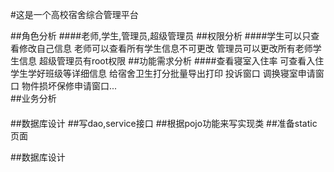 #这是一个高校宿舍综合管理平台

##角色分析
####老师,学生,管理员,超级管理员 
##权限分析
####学生可以只查看修改自己信息 老师可以查看所有学生信息不可更改 管理员可以更改所有老师学生信息 超级管理员有root权限
##功能需求分析
####查看寝室入住率 可查看入住学生学好班级等详细信息 给宿舍卫生打分批量导出打印 投诉窗口 调换寝室申请窗口 物件损坏保修申请窗口...    
##业务分析
####
####
####
##数据库设计
##写dao,service接口
##根据pojo功能来写实现类
##准备static页面

##数据库设计